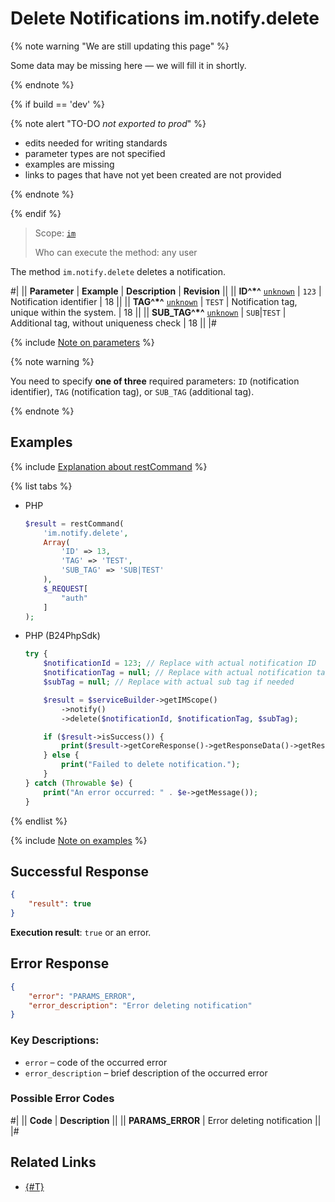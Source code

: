 # Delete Notifications im.notify.delete

{% note warning "We are still updating this page" %}

Some data may be missing here — we will fill it in shortly.

{% endnote %}

{% if build == 'dev' %}

{% note alert "TO-DO _not exported to prod_" %}

- edits needed for writing standards
- parameter types are not specified
- examples are missing
- links to pages that have not yet been created are not provided

{% endnote %}

{% endif %}

> Scope: [`im`](../../scopes/permissions.md)
>
> Who can execute the method: any user

The method `im.notify.delete` deletes a notification.

#|
|| **Parameter** | **Example** | **Description** | **Revision** ||
|| **ID^*^**
[`unknown`](../../data-types.md) | `123` | Notification identifier | 18 ||
|| **TAG^*^**
[`unknown`](../../data-types.md) | `TEST` | Notification tag, unique within the system. | 18 ||
|| **SUB_TAG^*^**
[`unknown`](../../data-types.md) | `SUB`\|`TEST` | Additional tag, without uniqueness check | 18 ||
|#

{% include [Note on parameters](../../../_includes/required.md) %}

{% note warning %}

You need to specify **one of three** required parameters: `ID` (notification identifier), `TAG` (notification tag), or `SUB_TAG` (additional tag).

{% endnote %}

## Examples

{% include [Explanation about restCommand](../_includes/rest-command.md) %}

{% list tabs %}

- PHP

    ```php
    $result = restCommand(
        'im.notify.delete',
        Array(
            'ID' => 13,
            'TAG' => 'TEST',
            'SUB_TAG' => 'SUB|TEST'
        ),
        $_REQUEST[
            "auth"
        ]
    );
    ```

- PHP (B24PhpSdk)

    ```php
    try {
        $notificationId = 123; // Replace with actual notification ID
        $notificationTag = null; // Replace with actual notification tag if needed
        $subTag = null; // Replace with actual sub tag if needed

        $result = $serviceBuilder->getIMScope()
            ->notify()
            ->delete($notificationId, $notificationTag, $subTag);

        if ($result->isSuccess()) {
            print($result->getCoreResponse()->getResponseData()->getResult()[0]);
        } else {
            print("Failed to delete notification.");
        }
    } catch (Throwable $e) {
        print("An error occurred: " . $e->getMessage());
    }
    ```

{% endlist %}

{% include [Note on examples](../../../_includes/examples.md) %}

## Successful Response

```json
{
    "result": true
}
```

**Execution result**: `true` or an error.

## Error Response

```json
{
    "error": "PARAMS_ERROR",
    "error_description": "Error deleting notification"
}
```

### Key Descriptions:

- `error` – code of the occurred error
- `error_description` – brief description of the occurred error

### Possible Error Codes

#|
|| **Code** | **Description** ||
|| **PARAMS_ERROR** | Error deleting notification ||
|#

## Related Links

- [{#T}](../messages/attachments/index.md)